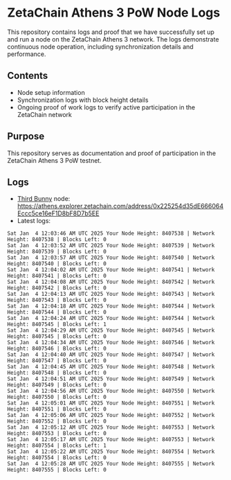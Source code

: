 # ZetaChain Athens 3 PoW Node Logs
This repository contains logs and proof that we have successfully set up and run a node on the ZetaChain Athens 3 network. The logs demonstrate continuous node operation, including synchronization details and performance.

## Contents
- Node setup information
- Synchronization logs with block height details
- Ongoing proof of work logs to verify active participation in the ZetaChain network

## Purpose
This repository serves as documentation and proof of participation in the ZetaChain Athens 3 PoW testnet.

## Logs

- [Third Bunny](https://thirdbunny.xyz/) node: https://athens.explorer.zetachain.com/address/0x225254d35dE666064Eccc5ce16eF1D8bF8D7b5EE
- Latest logs:
```
Sat Jan  4 12:03:46 AM UTC 2025 Your Node Height: 8407538 | Network Height: 8407538 | Blocks Left: 0
Sat Jan  4 12:03:52 AM UTC 2025 Your Node Height: 8407539 | Network Height: 8407539 | Blocks Left: 0
Sat Jan  4 12:03:57 AM UTC 2025 Your Node Height: 8407540 | Network Height: 8407540 | Blocks Left: 0
Sat Jan  4 12:04:02 AM UTC 2025 Your Node Height: 8407541 | Network Height: 8407541 | Blocks Left: 0
Sat Jan  4 12:04:08 AM UTC 2025 Your Node Height: 8407542 | Network Height: 8407542 | Blocks Left: 0
Sat Jan  4 12:04:13 AM UTC 2025 Your Node Height: 8407543 | Network Height: 8407543 | Blocks Left: 0
Sat Jan  4 12:04:18 AM UTC 2025 Your Node Height: 8407544 | Network Height: 8407544 | Blocks Left: 0
Sat Jan  4 12:04:24 AM UTC 2025 Your Node Height: 8407544 | Network Height: 8407545 | Blocks Left: 1
Sat Jan  4 12:04:29 AM UTC 2025 Your Node Height: 8407545 | Network Height: 8407545 | Blocks Left: 0
Sat Jan  4 12:04:34 AM UTC 2025 Your Node Height: 8407546 | Network Height: 8407546 | Blocks Left: 0
Sat Jan  4 12:04:40 AM UTC 2025 Your Node Height: 8407547 | Network Height: 8407547 | Blocks Left: 0
Sat Jan  4 12:04:45 AM UTC 2025 Your Node Height: 8407548 | Network Height: 8407548 | Blocks Left: 0
Sat Jan  4 12:04:51 AM UTC 2025 Your Node Height: 8407549 | Network Height: 8407549 | Blocks Left: 0
Sat Jan  4 12:04:56 AM UTC 2025 Your Node Height: 8407550 | Network Height: 8407550 | Blocks Left: 0
Sat Jan  4 12:05:01 AM UTC 2025 Your Node Height: 8407551 | Network Height: 8407551 | Blocks Left: 0
Sat Jan  4 12:05:06 AM UTC 2025 Your Node Height: 8407552 | Network Height: 8407552 | Blocks Left: 0
Sat Jan  4 12:05:12 AM UTC 2025 Your Node Height: 8407553 | Network Height: 8407553 | Blocks Left: 0
Sat Jan  4 12:05:17 AM UTC 2025 Your Node Height: 8407553 | Network Height: 8407554 | Blocks Left: 1
Sat Jan  4 12:05:22 AM UTC 2025 Your Node Height: 8407554 | Network Height: 8407554 | Blocks Left: 0
Sat Jan  4 12:05:28 AM UTC 2025 Your Node Height: 8407555 | Network Height: 8407555 | Blocks Left: 0
```

